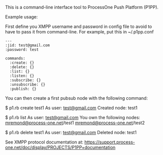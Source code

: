 This is a command-line interface tool to ProcessOne Push Platform (P1PP).

Example usage:

First define you XMPP username and password in config file to avoid to have to pass it from command-line.
For example, put this in ~/.p1pp.conf

```
---
:jid: test@gmail.com
:password: test

commands:
  :create: {}
  :delete: {}
  :list: {}
  :listen: {}
  :subscribe: {}
  :unsubscribe: {}
  :publish: {}
```

You can then create a first pubsub node with the following command:

$ p1.rb create test1
As user: test@gmail.com
Created node: test1

$ p1.rb list
As user: test@gmail.com
You own the following nodes:
 mremond@process-one.net/test1
 mremond@process-one.net/test2

$ p1.rb delete test1
As user: test@gmail.com
Deleted node: test1


See XMPP protocol documentation at:
https://support.process-one.net/doc/display/PROJECTS/P1PP+documentation
